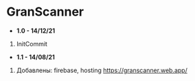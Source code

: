 # GranScanner

* <b>1.0 - 14/12/21</b>
1. InitCommit
* <b>1.1 - 14/08/21</b>
1. Добавлены: firebase, hosting https://granscanner.web.app/
